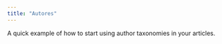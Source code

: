 ```yaml
---
title: "Autores"
---
```


A quick example of how to start using author taxonomies in your articles.
